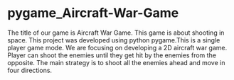 # pygame_Aircraft-War-Game
   The title of our game is Aircraft War Game. This game is about shooting in space. This project was developed using python pygame.This is a single player game mode. We are focusing on developing a 2D aircraft war game. Player can shoot the enemies until they get hit by the enemies from the opposite. The main strategy is to shoot all the enemies ahead and move in four directions. 
